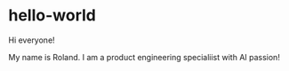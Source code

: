 # hello-world

Hi everyone!

My name is Roland. I am a product engineering specialiist with AI passion!
